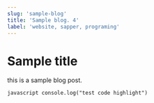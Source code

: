 ```yaml
---
slug: 'sample-blog'
title: 'Sample blog. 4'
label: 'website, sapper, programing'
---
```


# Sample title

this is a sample blog post.

``javascript
  console.log("test code highlight")
``
